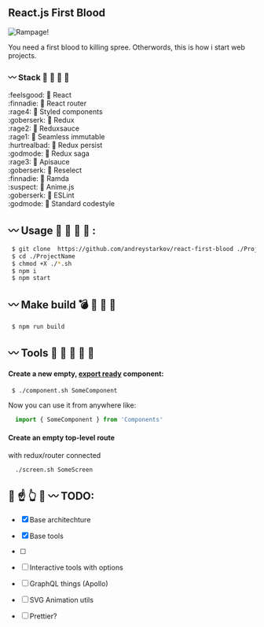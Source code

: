 
## React.js First Blood

![Rampage!](./perfect.png)

You need a first blood to killing spree.
Otherwords, this is how i start web projects.

### :wavy_dash: Stack :hocho: :baby_chick: :chicken: :two_men_holding_hands:
:feelsgood: :small_orange_diamond: React<br />
:finnadie: :small_orange_diamond: React router<br />
:rage4: :small_orange_diamond: Styled components<br />
:goberserk: :small_orange_diamond: Redux<br />
:rage2: :small_orange_diamond: Reduxsauce<br />
:rage1: :small_orange_diamond: Seamless immutable<br />
:hurtrealbad: :small_orange_diamond: Redux persist<br />
:godmode: :small_orange_diamond: Redux saga<br />
:rage3: :small_orange_diamond: Apisauce<br />
:goberserk: :small_orange_diamond: Reselect<br />
:finnadie: :small_orange_diamond: Ramda<br />
:suspect: :small_orange_diamond: Anime.js<br />
:goberserk: :small_orange_diamond: ESLint<br />
:godmode: :small_orange_diamond: Standard codestyle<br >

## :wavy_dash: Usage :gun: :bath: :smoking: :hocho: :

```bash
 $ git clone  https://github.com/andreystarkov/react-first-blood ./ProjectName
 $ cd ./ProjectName
 $ chmod +X ./*.sh
 $ npm i
 $ npm start
```

## :wavy_dash: Make build :bomb: :santa: :fork_and_knife: :money_with_wings:

```bash
 $ npm run build
```

## :wavy_dash: Tools :nose: :electric_plug: :eggplant: :hammer: :cop:

#### Create a new empty, [export ready](https://github.com/andreystarkov/create-index-exports) component:
```bash
 $ ./component.sh SomeComponent
```
Now you can use it from anywhere like:
```js
  import { SomeComponent } from 'Components'
```

#### Create an empty top-level route
with redux/router connected
```bash
  ./screen.sh SomeScreen
```

## :poop: :point_up: :point_up_2: :dash: :wavy_dash: TODO:
- [x] Base architechture
- [x] Base tools
- [ ]
- [ ] Interactive tools with options
- [ ] GraphQL things (Apollo)
- [ ] SVG Animation utils
- [ ] Prettier?

